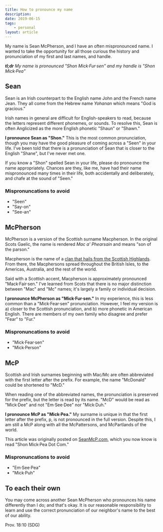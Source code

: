 ```yaml
---
title: How to pronounce my name
description: 
date: 2019-06-15
tags:
    - personal
layout: article
---
```


My name is Sean McPherson, and I have an often mispronounced name. I wanted to take the opportunity for all those curious the history and pronunciation of my first and last names, and handle.

_**tl;dr** My name is pronounced "Shon Mick·Fur·sen" and my handle is "Shon Mick·Pea"_

## Sean
Sean is an Irish counterpart to the English name John and the French name Jean. They all come from the Hebrew name _Yohanan_ which means "God is gracious."

Irish names in general are difficult for English-speakers to read, because the letters represent different phonemes, or sounds. To resolve this, Sean is often Anglicized as the more English phonetic "Shaun" or "Shawn."

**I pronounce Sean as "Shon."** This is the most common pronunciation, though you may have the good pleasure of coming across a "Seen" in your life. I've been told that there is a pronunciation of Sean that is closer to the English "Shane", but I've never met one.

If you know a "Shon" spelled Sean in your life, please do pronounce the name appropriately. Chances are they, like me, have had their name mispronounced many times in their life, both accidentally and deliberately, and chafe at the sound of "Seen."

### Mispronuncations to avoid
- "Seen"
- "Say-on"
- "See-an"

## McPherson
McPherson is a version of the Scottish surname Macpherson. In the original Scots Gaelic, the name is rendered _Mac a' Phearsain_ and means "son of the parson."

Macpherson is the name of a [clan that hails from the Scottish Highlands](https://en.wikipedia.org/wiki/Scottish_clan). From there, the Macphersons spread throughout the British Isles, to the Americas, Australia, and the rest of the world.

Said with a Scottish accent, Macpherson is approximately pronounced "Mack·Fair·sen." I've learned from Scots that there is no major distinction between "Mac" and "Mc" names; it's largely a family or individual decision.

**I pronounce McPherson as "Mick·Fur·sen."** In my experience, this is less common than a "Mick·Fear·sen" pronunciation. However, I feel my version is a) closer to the Scottish pronunciation, and b) more phonetic in American English. There are members of my own family who disagree and prefer "Fear" to "Fur."

### Mispronuncations to avoid
- "Mick·Fear·sen"
- "Mick·Person"

## McP
Scottish and Irish surnames beginning with Mac/Mc are often abbreviated with the first letter after the prefix. For example, the name "McDonald" could be shortened to "McD."

When reading one of the abbreviated names, the pronunciation is preserved for the prefix, but the letter is read by its name. "McD" would be read as "Mick·Dee" and not "Em·See·Dee" nor "Mick·Duh."

**I pronounce McP as "Mick·Pea."** My surname is unique in that the first letter after the prefix, p, is not pronounced in the full version. Despite this, I am still a McP along with all the McPattersons, and McPartlands of the world.

This article was originally posted on [SeanMcP.com](/), which you now know is read "Shon Mick·Pea Dot Com."

### Mispronuncations to avoid
- "Em·See·Pea"
- "Mick·Puh"

## To each their own
You may come across another Sean McPherson who pronounces his name differently than I do; and that's okay. It is our reasonable responsibility to learn and use the correct pronunciation of our neighbor's name to the best of our ability.

Prov. 18:10 (SDG)
